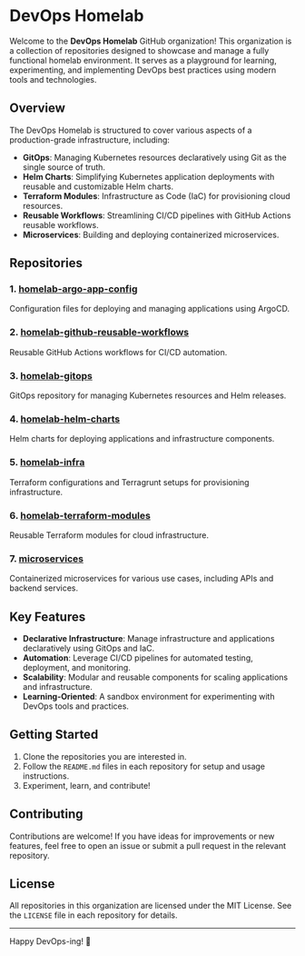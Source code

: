 # DevOps Homelab

Welcome to the **DevOps Homelab** GitHub organization! This organization is a collection of repositories designed to showcase and manage a fully functional homelab environment. It serves as a playground for learning, experimenting, and implementing DevOps best practices using modern tools and technologies.

## Overview

The DevOps Homelab is structured to cover various aspects of a production-grade infrastructure, including:

- **GitOps**: Managing Kubernetes resources declaratively using Git as the single source of truth.
- **Helm Charts**: Simplifying Kubernetes application deployments with reusable and customizable Helm charts.
- **Terraform Modules**: Infrastructure as Code (IaC) for provisioning cloud resources.
- **Reusable Workflows**: Streamlining CI/CD pipelines with GitHub Actions reusable workflows.
- **Microservices**: Building and deploying containerized microservices.

## Repositories

### 1. [homelab-argo-app-config](https://github.com/devops-homelab/homelab-argo-app-config)
Configuration files for deploying and managing applications using ArgoCD.

### 2. [homelab-github-reusable-workflows](https://github.com/devops-homelab/homelab-github-reusable-workflows)
Reusable GitHub Actions workflows for CI/CD automation.

### 3. [homelab-gitops](https://github.com/devops-homelab/homelab-gitops)
GitOps repository for managing Kubernetes resources and Helm releases.

### 4. [homelab-helm-charts](https://github.com/devops-homelab/homelab-helm-charts)
Helm charts for deploying applications and infrastructure components.

### 5. [homelab-infra](https://github.com/devops-homelab/homelab-infra)
Terraform configurations and Terragrunt setups for provisioning infrastructure.

### 6. [homelab-terraform-modules](https://github.com/devops-homelab/homelab-terraform-modules)
Reusable Terraform modules for cloud infrastructure.

### 7. [microservices](https://github.com/devops-homelab/microservices)
Containerized microservices for various use cases, including APIs and backend services.

## Key Features

- **Declarative Infrastructure**: Manage infrastructure and applications declaratively using GitOps and IaC.
- **Automation**: Leverage CI/CD pipelines for automated testing, deployment, and monitoring.
- **Scalability**: Modular and reusable components for scaling applications and infrastructure.
- **Learning-Oriented**: A sandbox environment for experimenting with DevOps tools and practices.

## Getting Started

1. Clone the repositories you are interested in.
2. Follow the `README.md` files in each repository for setup and usage instructions.
3. Experiment, learn, and contribute!

## Contributing

Contributions are welcome! If you have ideas for improvements or new features, feel free to open an issue or submit a pull request in the relevant repository.

## License

All repositories in this organization are licensed under the MIT License. See the `LICENSE` file in each repository for details.

---

Happy DevOps-ing! 🚀
